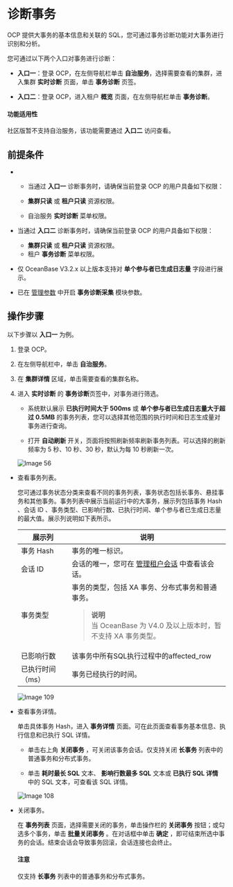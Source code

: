 # 诊断事务

OCP 提供大事务的基本信息和关联的 SQL，您可通过事务诊断功能对大事务进行识别和分析。

您可通过以下两个入口对事务进行诊断：

* **入口一**：登录 OCP，在左侧导航栏单击 **自治服务**，选择需要查看的集群，进入集群 **实时诊断** 页面，单击 **事务诊断** 页签。

* **入口二**：登录 OCP，进入租户 **概览** 页面，在左侧导航栏单击 **事务诊断**。

<main id="notice" type='notice'>
<h4>功能适用性</h4>
<p>社区版暂不支持自治服务，该功能需要通过 <b>入口二</b> 访问查看。</p>
</main>

## 前提条件

* * 当通过 **入口一** 诊断事务时，请确保当前登录 OCP 的用户具备如下权限：

  * **集群只读** 或 **租户只读** 资源权限。
  * 自治服务 **实时诊断** 菜单权限。

* 当通过 **入口二** 诊断事务时，请确保当前登录 OCP 的用户具备如下权限：

  * **集群只读** 或 **租户只读** 资源权限。
  * 租户 **事务诊断** 菜单权限。

* 仅 OceanBase V3.2.x 以上版本支持对 **单个参与者已生成日志量** 字段进行展示。
* 已在 [管理参数](../../600.cluster-functions/300.manage-a-cluster/1200.manage-om-configuration/200.manage-om-configuration-parameters.md) 中开启 **事务诊断采集** 模块参数。

## 操作步骤

以下步骤以 **入口一** 为例。

1. 登录 OCP。

2. 在左侧导航栏中，单击 **自治服务**。

3. 在 **集群详情** 区域，单击需要查看的集群名称。

4. 进入 **实时诊断** 的 **事务诊断**页签中，对事务进行筛选。

      * 系统默认展示 **已执行时间大于 500ms** 或 **单个参与者已生成日志量大于超过 0.5MB** 的事务列表，您可以选择其他范围的执行时间和日志生成量对事务进行查询。

      * 打开 **自动刷新** 开关，页面将按照刷新频率刷新事务列表。可以选择的刷新频率为 5 秒、10 秒、30 秒，默认为每 10 秒刷新一次。

    ![Image 56](https://obbusiness-private.oss-cn-shanghai.aliyuncs.com/doc/img/ocp/%E4%BA%8B%E5%8A%A1%E8%AF%8A%E6%96%AD.png)
  
* 查看事务列表。

  您可通过事务状态分类来查看不同的事务列表，事务状态包括长事务、悬挂事务和其他事务。事务列表中展示当前运行中的大事务，展示列包括事务 Hash 、会话 ID 、事务类型、已影响行数、已执行时间、单个参与者已生成日志量的最大值。展示列说明如下表所示。
  
  |    展示列    |                                   说明                                    |
  |-----------|-------------------------------------------------------------------------|
  | 事务 Hash   | 事务的唯一标识。                                                                |
  | 会话 ID     | 会话的唯一，您可在 [管理租户会话](../300.manage-session/100.manage-tenant-sessions.md) 中查看该会话。 |
  | 事务类型      | 事务的类型，包括 XA 事务、分布式事务和普通事务。<blockquote>**说明**</br>当 OceanBase 为 V4.0 及以上版本时，暂不支持 XA 事务类型。</blockquote>                                                |
  | 已影响行数     | 该事务中所有SQL执行过程中的affected_row                                             |
  | 已执行时间（ms） | 事务已经执行的时间。                                                              |

  ![Image 109](https://obbusiness-private.oss-cn-shanghai.aliyuncs.com/doc/img/ocp/%E4%BA%8B%E5%8A%A1%E5%88%97%E8%A1%A8.png)
  
* 查看事务详情。

  单击具体事务 Hash，进入 **事务详情** 页面。可在此页面查看事务基本信息、执行信息和已执行 SQL 详情。
  * 单击右上角 **关闭事务** ，可关闭该事务会话。仅支持关闭 **长事务** 列表中的普通事务和分布式事务。

  * 单击 **耗时最长 SQL** 文本、 **影响行数最多 SQL** 文本或 **已执行 SQL 详情** 中的 SQL 文本，可查看该 SQL 详情。

  ![Image 108](https://obbusiness-private.oss-cn-shanghai.aliyuncs.com/doc/img/ocp/%E4%BA%8B%E5%8A%A1%E8%AF%A6%E6%83%85.png)
  
* 关闭事务。

  在 **事务列表** 页面，选择需要关闭的事务，单击操作栏的 **关闭事务** 按钮；或勾选多个事务，单击 **批量关闭事务** 。在对话框中单击 **确定** ，即可结束所选中事务的会话。结束会话会导致事务回滚，会话连接也会终止。
  
   <main id="notice" type='notice'>
    <h4>注意</h4>
    <p>仅支持 <strong>长事务</strong> 列表中的普通事务和分布式事务。</p>
   </main>
